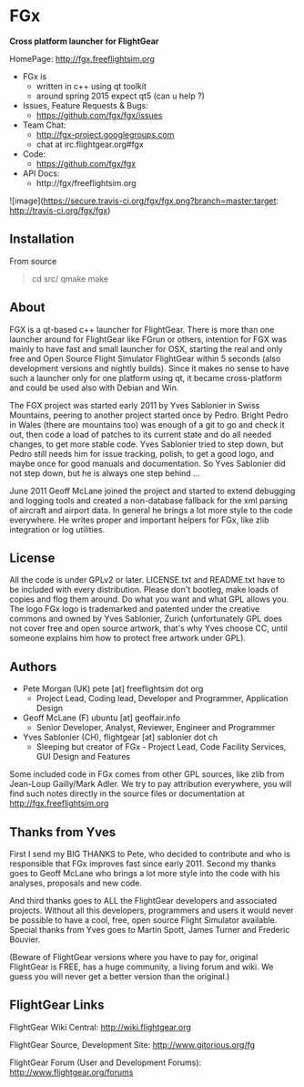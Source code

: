 FGx 
========

**Cross platform launcher for FlightGear**

HomePage: http://fgx.freeflightsim.org 

* FGx is
  - written in c++ using qt toolkit 
  - around spring 2015 expect qt5 (can u help ?)
* Issues, Feature Requests & Bugs: 
  - https://github.com/fgx/fgx/issues
* Team Chat:
  * http://fgx-project.googlegroups.com
  * chat at irc.flightgear.org#fgx
* Code: 
  * https://github.com/fgx/fgx
* API Docs: 
  * http://fgx/freeflightsim.org 




  
![image](https://secure.travis-ci.org/fgx/fgx.png?branch=master:target: http://travis-ci.org/fgx/fgx)


Installation
--------------------------
From source
  > cd src/
  > qmake
  > make

About
--------------------------
FGX is a qt-based c++ launcher for FlightGear. There is more than one launcher around for FlightGear like FGrun or others, intention for FGX was mainly to have fast and small launcher for OSX, starting the real and only free and Open Source Flight Simulator FlightGear within 5 seconds (also development versions and nightly builds). Since it makes no sense to have such a launcher only for one platform using qt, it became cross-platform and could be used also with Debian and Win.

The FGX project was started early 2011 by Yves Sablonier in Swiss Mountains, peering to another project started once by Pedro. Bright Pedro in Wales (there are mountains too) was enough of a git to go and check it out, then code a load of patches to its current state and do all needed changes, to get more stable code. Yves Sablonier tried to step down, but Pedro still needs him for issue tracking, polish, to get a good logo, and maybe once for good manuals and documentation. So Yves Sablonier did not step down, but he is always one step behind ...

June 2011 Geoff McLane joined the project and started to extend debugging and logging tools and created a non-database fallback for the xml parsing of aircraft and airport data. In general he brings a lot more style to the code everywhere. He writes proper and important helpers for FGx, like zlib integration or log utilities.

License
------------------------
All the code is under GPLv2 or later. LICENSE.txt and README.txt have to be included with every distribution. Please don't bootleg, make loads of copies and flog them around. Do what you want and what GPL allows you. The logo FGx logo is trademarked and patented under the creative commons and owned by Yves Sablonier, Zurich (unfortunately GPL does not cover free and open source artwork, that's why Yves choose CC, until someone explains him how to protect free artwork under GPL).

Authors
-----------------------
* Pete Morgan (UK) pete [at] freeflightsim dot org
   * Project Lead, Coding lead, Developer and Programmer, Application Design
* Geoff McLane (F) ubuntu [at] geoffair.info
   * Senior Developer, Analyst, Reviewer, Engineer and Programmer
* Yves Sablonier (CH), flightgear [at] sablonier dot ch
   * Sleeping but creator of FGx -  Project Lead, Code Facility Services, GUI Design and Features
   
Some included code in FGx comes from other GPL sources, like zlib from Jean-Loup Gailly/Mark Adler. We try to pay attribution everywhere, you will find such notes directly in the source files or documentation at http://fgx.freeflightsim.org

Thanks from Yves
-------------------------------
First I send my BIG THANKS to Pete, who decided to contribute and who is responsible that FGx improves fast since early 2011. Second my thanks goes to Geoff McLane who brings a lot more style into the code with his analyses, proposals and new code.

And third thanks goes to ALL the FlightGear developers and associated projects. 
Without all this developers, programmers and users it would never be possible 
to have a cool, free, open source Flight Simulator available. 
Special thanks from Yves goes to Martin Spott, James Turner and Frederic Bouvier. 

(Beware of FlightGear versions where you have to pay for, original FlightGear is FREE, has a huge community, 
a living forum and wiki. We guess you will never get a better version than the original.)


FlightGear Links
-----------------------------------
FlightGear Wiki Central:
<http://wiki.flightgear.org>

FlightGear Source, Development Site: 
<http://www.gitorious.org/fg>

FlightGear Forum (User and Development Forums):
<http://www.flightgear.org/forums>



